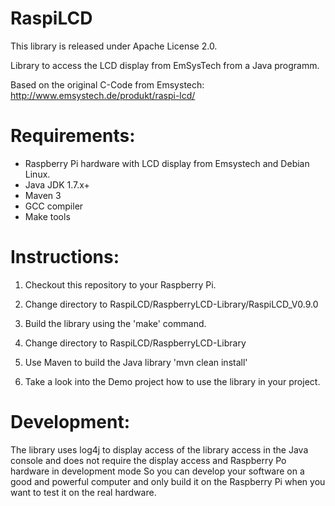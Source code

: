RaspiLCD
========

This library is released under Apache License 2.0.

Library to access the LCD display from EmSysTech from a Java programm.

Based on the original C-Code from Emsystech: http://www.emsystech.de/produkt/raspi-lcd/

Requirements:
=============
- Raspberry Pi hardware with LCD display from Emsystech and Debian Linux.
- Java JDK 1.7.x+
- Maven 3
- GCC compiler
- Make tools

Instructions:
=============
1. Checkout this repository to your Raspberry Pi.
2. Change directory to RaspiLCD/RaspberryLCD-Library/RaspiLCD_V0.9.0
3. Build the library using the 'make' command.
4. Change directory to RaspiLCD/RaspberryLCD-Library
5. Use Maven to build the Java library 'mvn clean install'

6. Take a look into the Demo project how to use the library in your project.



Development:
============
The library uses log4j to display access of the library access in the Java console
and does not require the display access and Raspberry Po hardware in development mode
So you can develop your software on a good and powerful computer and only build it
on the Raspberry Pi when you want to test it on the real hardware.